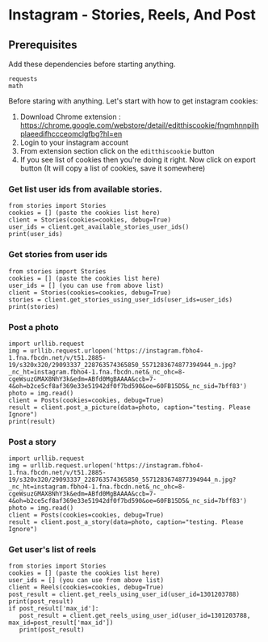 # Instagram - Stories, Reels, And Post

## Prerequisites

Add these dependencies before starting anything.

```
requests
math
```

Before staring with anything. Let's start with how to get instagram cookies:

1. Download Chrome
   extension : https://chrome.google.com/webstore/detail/editthiscookie/fngmhnnpilhplaeedifhccceomclgfbg?hl=en
2. Login to your instagram account
3. From extension section click on the `editthiscookie` button
4. If you see list of cookies then you're doing it right. Now click on export button (It will copy a list of cookies,
   save it somewhere)

### Get list user ids from available stories.

```
from stories import Stories
cookies = [] (paste the cookies list here)
client = Stories(cookies=cookies, debug=True)
user_ids = client.get_available_stories_user_ids()
print(user_ids)
```

### Get stories from user ids

```
from stories import Stories
cookies = [] (paste the cookies list here)
user_ids = [] (you can use from above list)
client = Stories(cookies=cookies, debug=True)
stories = client.get_stories_using_user_ids(user_ids=user_ids)
print(stories)
```

### Post a photo

```
import urllib.request
img = urllib.request.urlopen('https://instagram.fbho4-1.fna.fbcdn.net/v/t51.2885-19/s320x320/29093337_228763574365850_5571283674877394944_n.jpg?_nc_ht=instagram.fbho4-1.fna.fbcdn.net&_nc_ohc=8-cgeWsuzGMAX8NhY3k&edm=ABfd0MgBAAAA&ccb=7-4&oh=b2ce5cf8af369e33e51942df0f7bd590&oe=60FB15D5&_nc_sid=7bff83')
photo = img.read()
client = Posts(cookies=cookies, debug=True)
result = client.post_a_picture(data=photo, caption="testing. Please Ignore")
print(result)
```

### Post a story

```
import urllib.request
img = urllib.request.urlopen('https://instagram.fbho4-1.fna.fbcdn.net/v/t51.2885-19/s320x320/29093337_228763574365850_5571283674877394944_n.jpg?_nc_ht=instagram.fbho4-1.fna.fbcdn.net&_nc_ohc=8-cgeWsuzGMAX8NhY3k&edm=ABfd0MgBAAAA&ccb=7-4&oh=b2ce5cf8af369e33e51942df0f7bd590&oe=60FB15D5&_nc_sid=7bff83')
photo = img.read()
client = Posts(cookies=cookies, debug=True)
result = client.post_a_story(data=photo, caption="testing. Please Ignore")
```

### Get user's list of reels

```
from stories import Stories
cookies = [] (paste the cookies list here)
user_ids = [] (you can use from above list)
client = Reels(cookies=cookies, debug=True)
post_result = client.get_reels_using_user_id(user_id=1301203788)
print(post_result)
if post_result['max_id']:
   post_result = client.get_reels_using_user_id(user_id=1301203788, max_id=post_result['max_id'])
   print(post_result)
```
